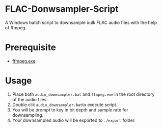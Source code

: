 # FLAC-Donwsampler-Script
A Windows batch script to downsample bulk FLAC audio files with the help of ffmpeg.

# Prerequisite
+ [ffmpeg.exe](https://www.ffmpeg.org/download.html#build-windows)

# Usage
1. Place both `audio_downsampler.bat` and `ffmpeg.exe` in the root directory of the audio files.
2. Double clik `audio_downsampler.bat`to execute script.
3. You will be prompt to key in bit depth and sample rate for downsampling.
4. Your downsampled audio will be exported to `./export` folder.
